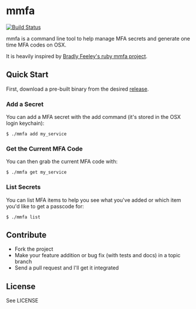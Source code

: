 # mmfa

[![Build Status](https://travis-ci.org/thbishop/mmfa.png?branch=master)](https://travis-ci.org/thbishop/mmfa)

mmfa is a command line tool to help manage MFA secrets and generate one time MFA codes on OSX.

It is heavily inspired by [Bradly Feeley's ruby mmfa project](https://github.com/bradly/mmfa).

## Quick Start

First, download a pre-built binary from the desired [release](https://github.com/thbishop/mmfa/releases).

### Add a Secret

You can add a MFA secret with the add command (it's stored in the OSX login keychain):

```
$ ./mmfa add my_service
```

### Get the Current MFA Code

You can then grab the current MFA code with:

```
$ ./mmfa get my_service
```

### List Secrets

You can list MFA items to help you see what you've added or which item you'd like to get a passcode for:

```
$ ./mmfa list
```

## Contribute
* Fork the project
* Make your feature addition or bug fix (with tests and docs) in a topic branch
* Send a pull request and I'll get it integrated

## License
See LICENSE
